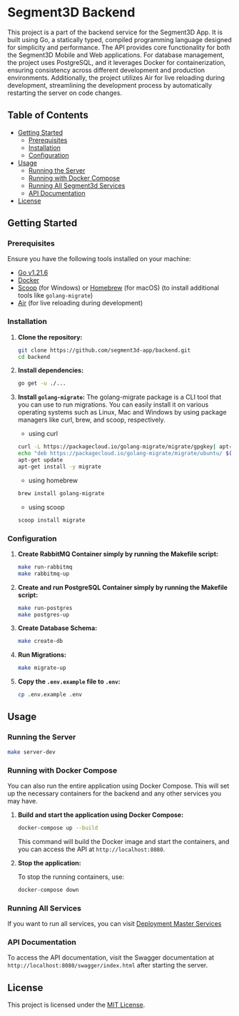 # Segment3D Backend

This project is a part of the backend service for the Segment3D App. It is built using Go, a statically typed, compiled programming language designed for simplicity and performance. The API provides core functionality for both the Segment3D Mobile and Web applications. For database management, the project uses PostgreSQL, and it leverages Docker for containerization, ensuring consistency across different development and production environments. Additionally, the project utilizes Air for live reloading during development, streamlining the development process by automatically restarting the server on code changes.

## Table of Contents

- [Getting Started](#getting-started)
  - [Prerequisites](#prerequisites)
  - [Installation](#installation)
  - [Configuration](#configuration)
- [Usage](#usage)
  - [Running the Server](#running-the-server)
  - [Running with Docker Compose](#running-with-docker-compose)
  - [Running All Segment3d Services](#running-all-segment3d-services)
  - [API Documentation](#api-documentation)
- [License](#license)

## Getting Started

### Prerequisites

Ensure you have the following tools installed on your machine:

- [Go v1.21.6](https://go.dev/dl/)
- [Docker](https://hub.docker.com/)
- [Scoop](https://scoop.sh/) (for Windows) or [Homebrew](https://brew.sh/) (for macOS) (to install additional tools like `golang-migrate`)
- [Air](https://github.com/cosmtrek/air) (for live reloading during development)

### Installation

1.  **Clone the repository:**

    ```bash
    git clone https://github.com/segment3d-app/backend.git
    cd backend
    ```

2.  **Install dependencies:**

    ```bash
    go get -u ./...
    ```

3.  **Install `golang-migrate`:**
    The golang-migrate package is a CLI tool that you can use to run migrations. You can easily install it on various operating systems such as Linux, Mac and Windows by using package managers like curl, brew, and scoop, respectively.

    - using curl

    ```bash
    curl -L https://packagecloud.io/golang-migrate/migrate/gpgkey| apt-key add -
    echo "deb https://packagecloud.io/golang-migrate/migrate/ubuntu/ $(lsb_release -sc) main" > /etc/apt/sources.list.d/migrate.list
    apt-get update
    apt-get install -y migrate
    ```

    - using homebrew

    ```bash
    brew install golang-migrate
    ```

    - using scoop

    ```bash
    scoop install migrate
    ```

### Configuration

1. **Create RabbitMQ Container simply by running the Makefile script:**

   ```bash
   make run-rabbitmq
   make rabbitmq-up
   ```

2. **Create and run PostgreSQL Container simply by running the Makefile script:**

   ```bash
   make run-postgres
   make postgres-up
   ```

3. **Create Database Schema:**

   ```bash
   make create-db
   ```

4. **Run Migrations:**

   ```bash
   make migrate-up
   ```

5. **Copy the `.env.example` file to `.env`:**

   ```bash
   cp .env.example .env
   ```

## Usage

### Running the Server

```bash
make server-dev
```

### Running with Docker Compose

You can also run the entire application using Docker Compose. This will set up the necessary containers for the backend and any other services you may have.

1. **Build and start the application using Docker Compose:**

   ```bash
   docker-compose up --build
   ```

   This command will build the Docker image and start the containers, and you can access the API at `http://localhost:8080`.

2. **Stop the application:**

   To stop the running containers, use:

   ```bash
   docker-compose down
   ```

### Running All Services

If you want to run all services, you can visit [Deployment Master Services](https://github.com/segment3d-app/deployment-master)

### API Documentation

To access the API documentation, visit the Swagger documentation at `http://localhost:8080/swagger/index.html` after starting the server.

## License

This project is licensed under the [MIT License](LICENSE).
